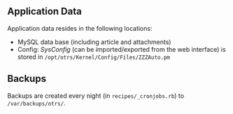 Application Data
----------------

Application data resides in the following locations:

- MySQL data base (including article and attachments)
- Config: _SysConfig_ (can be imported/exported from the web interface) is stored in `/opt/otrs/Kernel/Config/Files/ZZZAuto.pm`

Backups
-------

Backups are created every night (in `recipes/_cronjobs.rb`) to `/var/backups/otrs/`.